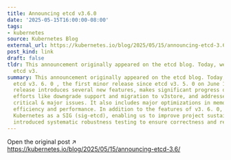 ```yaml
---
title: Announcing etcd v3.6.0
date: '2025-05-15T16:00:00-08:00'
tags:
- kubernetes
source: Kubernetes Blog
external_url: https://kubernetes.io/blog/2025/05/15/announcing-etcd-3.6/
post_kind: link
draft: false
tldr: This announcement originally appeared on the etcd blog. Today, we are releasing
  etcd v3.
summary: This announcement originally appeared on the etcd blog. Today, we are releasing
  etcd v3. 6. 0 , the first minor release since etcd v3. 5. 0 on June 15, 2021. This
  release introduces several new features, makes significant progress on long-standing
  efforts like downgrade support and migration to v3store, and addresses numerous
  critical & major issues. It also includes major optimizations in memory usage, improving
  efficiency and performance. In addition to the features of v3. 6. 0, etcd has joined
  Kubernetes as a SIG (sig-etcd), enabling us to improve project sustainability. We've
  introduced systematic robustness testing to ensure correctness and reliability.
---
```

Open the original post ↗ https://kubernetes.io/blog/2025/05/15/announcing-etcd-3.6/

